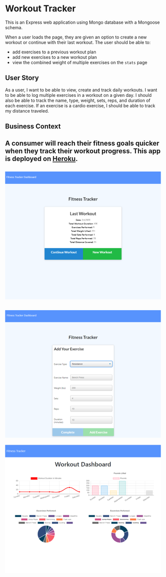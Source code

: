 # Workout Tracker

This is an Express web application using Mongo database with a Mongoose schema.

When a user loads the page, they are given an option to create a new workout or continue with their last workout. The user should be able to:

- add exercises to a previous workout plan
- add new exercises to a new workout plan
- view the combined weight of multiple exercises on the `stats` page

## User Story

As a user, I want to be able to view, create and track daily workouts. I want to be able to log multiple exercises in a workout on a given day. I should also be able to track the name, type, weight, sets, reps, and duration of each exercise. If an exercise is a cardio exercise, I should be able to track my distance traveled.

## Business Context

A consumer will reach their fitness goals quicker when they track their workout progress. This app is deployed on [Heroku](https://track-workout.herokuapp.com).
---
![create a new workout](public/ss1.png)
---
![add an exercise](public/ss2.png)
---
![workout dashboard](public/ss3.png)
